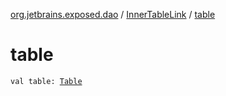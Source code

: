 [org.jetbrains.exposed.dao](../index.md) / [InnerTableLink](index.md) / [table](.)

# table

`val table: `[`Table`](../../org.jetbrains.exposed.sql/-table/index.md)